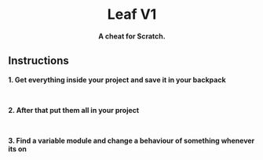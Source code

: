 <h1 align="center">Leaf V1</h1>
<p align="center"><strong>A cheat for Scratch.</strong</p>
<h2>Instructions</h2>
<p>1. Get everything inside your project and save it in your backpack</p>
<br><p>2. After that put them all in your project</p><br><p>3. Find a variable module and change a behaviour of something whenever its on</p>
